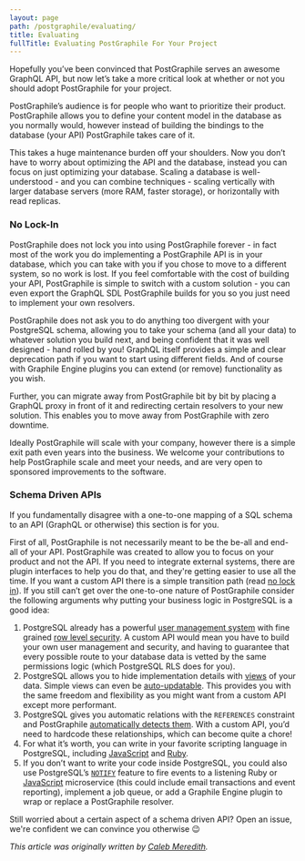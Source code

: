 ```yaml
---
layout: page
path: /postgraphile/evaluating/
title: Evaluating
fullTitle: Evaluating PostGraphile For Your Project
---
```


Hopefully you’ve been convinced that PostGraphile serves an awesome GraphQL API,
but now let’s take a more critical look at whether or not you should adopt
PostGraphile for your project.

PostGraphile’s audience is for people who want to prioritize their product.
PostGraphile allows you to define your content model in the database as you
normally would, however instead of building the bindings to the database (your
API) PostGraphile takes care of it.

This takes a huge maintenance burden off your shoulders. Now you don’t have to
worry about optimizing the API and the database, instead you can focus on just
optimizing your database. Scaling a database is well-understood - and you can
combine techniques - scaling vertically with larger database servers (more RAM,
faster storage), or horizontally with read replicas.

### No Lock-In

PostGraphile does not lock you into using PostGraphile forever - in fact most of
the work you do implementing a PostGraphile API is in your database, which you
can take with you if you chose to move to a different system, so no work is
lost. If you feel comfortable with the cost of building your API, PostGraphile
is simple to switch with a custom solution - you can even export the GraphQL SDL
PostGraphile builds for you so you just need to implement your own resolvers.

PostGraphile does not ask you to do anything too divergent with your PostgreSQL
schema, allowing you to take your schema (and all your data) to whatever
solution you build next, and being confident that it was well designed - hand
rolled by you! GraphQL itself provides a simple and clear deprecation path if
you want to start using different fields. And of course with Graphile Engine
plugins you can extend (or remove) functionality as you wish.

Further, you can migrate away from PostGraphile bit by bit by placing a GraphQL
proxy in front of it and redirecting certain resolvers to your new solution.
This enables you to move away from PostGraphile with zero downtime.

Ideally PostGraphile will scale with your company, however there is a simple
exit path even years into the business. We welcome your contributions to help
PostGraphile scale and meet your needs, and are very open to sponsored
improvements to the software.

### Schema Driven APIs

If you fundamentally disagree with a one-to-one mapping of a SQL schema to an
API (GraphQL or otherwise) this section is for you.

First of all, PostGraphile is not necessarily meant to be the be-all and end-all
of your API. PostGraphile was created to allow you to focus on your product and
not the API. If you need to integrate external systems, there are plugin
interfaces to help you do that, and they're getting easier to use all the time.
If you want a custom API there is a simple transition path (read
[no lock in](#no-lock-in)). If you still can’t get over the one-to-one nature of
PostGraphile consider the following arguments why putting your business logic in
PostgreSQL is a good idea:

1.  PostgreSQL already has a powerful [user management system][user-management]
    with fine grained [row level security][row-level-security]. A custom API
    would mean you have to build your own user management and security, and
    having to guarantee that every possible route to your database data is
    vetted by the same permissions logic (which PostgreSQL RLS does for you).
2.  PostgreSQL allows you to hide implementation details with [views][pg-views]
    of your data. Simple views can even be [auto-updatable][pg-udpatable-views].
    This provides you with the same freedom and flexibility as you might want
    from a custom API except more performant.
3.  PostgreSQL gives you automatic relations with the `REFERENCES` constraint
    and PostGraphile [automatically detects them](./relations/). With a custom
    API, you’d need to hardcode these relationships, which can become quite a
    chore!
4.  For what it’s worth, you can write in your favorite scripting language in
    PostgreSQL, including [JavaScript][js-in-pg] and [Ruby][ruby-in-pg].
5.  If you don’t want to write your code inside PostgreSQL, you could also use
    PostgreSQL’s [`NOTIFY`][pg-notify] feature to fire events to a listening
    Ruby or [JavaScript][node-pg-notify] microservice (this could include email
    transactions and event reporting), implement a job queue, or add a Graphile
    Engine plugin to wrap or replace a PostGraphile resolver.

Still worried about a certain aspect of a schema driven API? Open an issue,
we're confident we can convince you otherwise 😉

[user-management]: http://www.postgresql.org/docs/current/static/user-manag.html
[row-level-security]: http://www.postgresql.org/docs/current/static/ddl-rowsecurity.html
[pg-views]: http://www.postgresql.org/docs/current/static/sql-createview.html
[pg-udpatable-views]: http://www.postgresql.org/docs/current/static/sql-createview.html#SQL-CREATEVIEW-UPDATABLE-VIEWS
[js-in-pg]: https://blog.heroku.com/archives/2013/6/5/javascript_in_your_postgres
[ruby-in-pg]: https://github.com/knu/postgresql-plruby
[pg-notify]: http://www.postgresql.org/docs/current/static/sql-notify.html
[node-pg-notify]: https://www.npmjs.com/package/pg-pubsub

_This article was originally written by
[Caleb Meredith](https://twitter.com/calebmer)._
